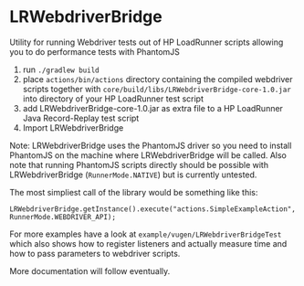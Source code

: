 # LRWebdriverBridge
Utility for running Webdriver tests out of HP LoadRunner scripts allowing you to do performance tests with PhantomJS

1. run ``./gradlew build``
2. place ``actions/bin/actions`` directory containing the compiled webdriver scripts together with ``core/build/libs/LRWebdriverBridge-core-1.0.jar`` into directory of your HP LoadRunner test script
3. add LRWebdriverBridge-core-1.0.jar as extra file to a HP LoadRunner Java Record-Replay test script
4. Import LRWebdriverBridge

Note: LRWebdriverBridge uses the PhantomJS driver so you need to install PhantomJS on the machine where LRWebdriverBridge will be called.
Also note that running PhantomJS scripts directly should be possible with LRWebdriverBridge (``RunnerMode.NATIVE``) but is currently untested.

The most simpliest call of the library would be something like this:
```
LRWebdriverBridge.getInstance().execute("actions.SimpleExampleAction", RunnerMode.WEBDRIVER_API);
```

For more examples have a look at ``example/vugen/LRWebdriverBridgeTest`` which also shows how to register listeners and actually measure time and how to pass parameters to webdriver scripts.

More documentation will follow eventually.
